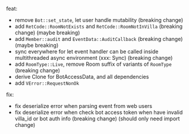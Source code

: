 feat:

- remove `Bot::set_state`, let user handle mutability (breaking change)
- add `RetCode::RoomNotExists` and `RetCode::RoomNotInVilla` (breaking change)
  (maybe breaking)
- add `Member::audit` and `EventData::AuditCallback` (breaking change)
  (maybe breaking)
- sync everywhere for let event handler can be called inside multithreaded async environment (xxx: Sync) (breaking
  change)
- add `RoomType::Live`, remove Room suffix of variants of `RoomType` (breaking change)
- derive Clone for BotAccessData, and all dependencies
- add `VError::RequestNonOk`

fix:

- fix deserialize error when parsing event from web users
- fix deserialize error when check bot access token when have invalid villa_id or bot auth info (breaking change)
  (should only need import change)